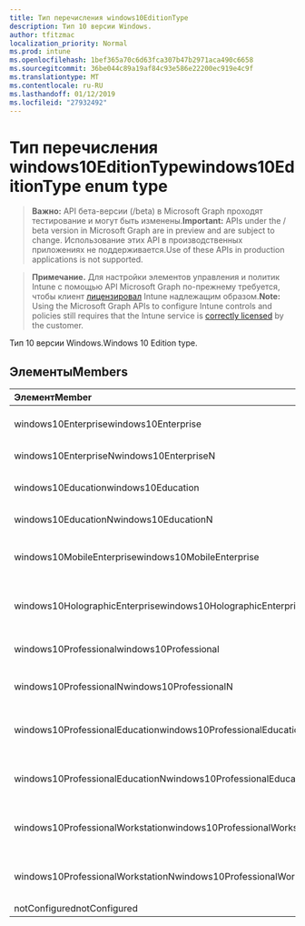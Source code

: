 ```yaml
---
title: Тип перечисления windows10EditionType
description: Тип 10 версии Windows.
author: tfitzmac
localization_priority: Normal
ms.prod: intune
ms.openlocfilehash: 1bef365a70c6d63fca307b47b2971aca490c6658
ms.sourcegitcommit: 36be044c89a19af84c93e586e22200ec919e4c9f
ms.translationtype: MT
ms.contentlocale: ru-RU
ms.lasthandoff: 01/12/2019
ms.locfileid: "27932492"
---
```

# <a name="windows10editiontype-enum-type"></a><span data-ttu-id="e786e-103">Тип перечисления windows10EditionType</span><span class="sxs-lookup"><span data-stu-id="e786e-103">windows10EditionType enum type</span></span>

> <span data-ttu-id="e786e-104">**Важно:** API бета-версии (/beta) в Microsoft Graph проходят тестирование и могут быть изменены.</span><span class="sxs-lookup"><span data-stu-id="e786e-104">**Important:** APIs under the / beta version in Microsoft Graph are in preview and are subject to change.</span></span> <span data-ttu-id="e786e-105">Использование этих API в производственных приложениях не поддерживается.</span><span class="sxs-lookup"><span data-stu-id="e786e-105">Use of these APIs in production applications is not supported.</span></span>

> <span data-ttu-id="e786e-106">**Примечание.** Для настройки элементов управления и политик Intune с помощью API Microsoft Graph по-прежнему требуется, чтобы клиент [лицензировал](https://go.microsoft.com/fwlink/?linkid=839381) Intune надлежащим образом.</span><span class="sxs-lookup"><span data-stu-id="e786e-106">**Note:** Using the Microsoft Graph APIs to configure Intune controls and policies still requires that the Intune service is [correctly licensed](https://go.microsoft.com/fwlink/?linkid=839381) by the customer.</span></span>

<span data-ttu-id="e786e-107">Тип 10 версии Windows.</span><span class="sxs-lookup"><span data-stu-id="e786e-107">Windows 10 Edition type.</span></span>
## <a name="members"></a><span data-ttu-id="e786e-108">Элементы</span><span class="sxs-lookup"><span data-stu-id="e786e-108">Members</span></span>
|<span data-ttu-id="e786e-109">Элемент</span><span class="sxs-lookup"><span data-stu-id="e786e-109">Member</span></span>|<span data-ttu-id="e786e-110">Значение</span><span class="sxs-lookup"><span data-stu-id="e786e-110">Value</span></span>|<span data-ttu-id="e786e-111">Описание</span><span class="sxs-lookup"><span data-stu-id="e786e-111">Description</span></span>|
|:---|:---|:---|
|<span data-ttu-id="e786e-112">windows10Enterprise</span><span class="sxs-lookup"><span data-stu-id="e786e-112">windows10Enterprise</span></span>|<span data-ttu-id="e786e-113">0</span><span class="sxs-lookup"><span data-stu-id="e786e-113">0</span></span>|<span data-ttu-id="e786e-114">Windows 10 Enterprise</span><span class="sxs-lookup"><span data-stu-id="e786e-114">Windows 10 Enterprise</span></span>|
|<span data-ttu-id="e786e-115">windows10EnterpriseN</span><span class="sxs-lookup"><span data-stu-id="e786e-115">windows10EnterpriseN</span></span>|<span data-ttu-id="e786e-116">1</span><span class="sxs-lookup"><span data-stu-id="e786e-116">1</span></span>|<span data-ttu-id="e786e-117">EnterpriseN Windows 10</span><span class="sxs-lookup"><span data-stu-id="e786e-117">Windows 10 EnterpriseN</span></span>|
|<span data-ttu-id="e786e-118">windows10Education</span><span class="sxs-lookup"><span data-stu-id="e786e-118">windows10Education</span></span>|<span data-ttu-id="e786e-119">2</span><span class="sxs-lookup"><span data-stu-id="e786e-119">2</span></span>|<span data-ttu-id="e786e-120">Windows 10 образования</span><span class="sxs-lookup"><span data-stu-id="e786e-120">Windows 10 Education</span></span>|
|<span data-ttu-id="e786e-121">windows10EducationN</span><span class="sxs-lookup"><span data-stu-id="e786e-121">windows10EducationN</span></span>|<span data-ttu-id="e786e-122">3</span><span class="sxs-lookup"><span data-stu-id="e786e-122">3</span></span>|<span data-ttu-id="e786e-123">EducationN Windows 10</span><span class="sxs-lookup"><span data-stu-id="e786e-123">Windows 10 EducationN</span></span>|
|<span data-ttu-id="e786e-124">windows10MobileEnterprise</span><span class="sxs-lookup"><span data-stu-id="e786e-124">windows10MobileEnterprise</span></span>|<span data-ttu-id="e786e-125">4</span><span class="sxs-lookup"><span data-stu-id="e786e-125">4</span></span>|<span data-ttu-id="e786e-126">Windows 10 мобильных устройств предприятия</span><span class="sxs-lookup"><span data-stu-id="e786e-126">Windows 10 Mobile Enterprise</span></span>|
|<span data-ttu-id="e786e-127">windows10HolographicEnterprise</span><span class="sxs-lookup"><span data-stu-id="e786e-127">windows10HolographicEnterprise</span></span>|<span data-ttu-id="e786e-128">5</span><span class="sxs-lookup"><span data-stu-id="e786e-128">5</span></span>|<span data-ttu-id="e786e-129">Windows 10 голографическая Enterprise</span><span class="sxs-lookup"><span data-stu-id="e786e-129">Windows 10 Holographic Enterprise</span></span>|
|<span data-ttu-id="e786e-130">windows10Professional</span><span class="sxs-lookup"><span data-stu-id="e786e-130">windows10Professional</span></span>|<span data-ttu-id="e786e-131">6</span><span class="sxs-lookup"><span data-stu-id="e786e-131">6</span></span>|<span data-ttu-id="e786e-132">Профессиональный Windows 10</span><span class="sxs-lookup"><span data-stu-id="e786e-132">Windows 10 Professional</span></span>|
|<span data-ttu-id="e786e-133">windows10ProfessionalN</span><span class="sxs-lookup"><span data-stu-id="e786e-133">windows10ProfessionalN</span></span>|<span data-ttu-id="e786e-134">7</span><span class="sxs-lookup"><span data-stu-id="e786e-134">7</span></span>|<span data-ttu-id="e786e-135">ProfessionalN Windows 10</span><span class="sxs-lookup"><span data-stu-id="e786e-135">Windows 10 ProfessionalN</span></span>|
|<span data-ttu-id="e786e-136">windows10ProfessionalEducation</span><span class="sxs-lookup"><span data-stu-id="e786e-136">windows10ProfessionalEducation</span></span>|<span data-ttu-id="e786e-137">8</span><span class="sxs-lookup"><span data-stu-id="e786e-137">8</span></span>|<span data-ttu-id="e786e-138">Профессиональный Education Windows 10</span><span class="sxs-lookup"><span data-stu-id="e786e-138">Windows 10 Professional Education</span></span>|
|<span data-ttu-id="e786e-139">windows10ProfessionalEducationN</span><span class="sxs-lookup"><span data-stu-id="e786e-139">windows10ProfessionalEducationN</span></span>|<span data-ttu-id="e786e-140">9</span><span class="sxs-lookup"><span data-stu-id="e786e-140">9</span></span>|<span data-ttu-id="e786e-141">Профессиональный EducationN Windows 10</span><span class="sxs-lookup"><span data-stu-id="e786e-141">Windows 10 Professional EducationN</span></span>|
|<span data-ttu-id="e786e-142">windows10ProfessionalWorkstation</span><span class="sxs-lookup"><span data-stu-id="e786e-142">windows10ProfessionalWorkstation</span></span>|<span data-ttu-id="e786e-143">10</span><span class="sxs-lookup"><span data-stu-id="e786e-143">10</span></span>|<span data-ttu-id="e786e-144">Windows 10 Professional для рабочих станций</span><span class="sxs-lookup"><span data-stu-id="e786e-144">Windows 10 Professional for Workstations</span></span>|
|<span data-ttu-id="e786e-145">windows10ProfessionalWorkstationN</span><span class="sxs-lookup"><span data-stu-id="e786e-145">windows10ProfessionalWorkstationN</span></span>|<span data-ttu-id="e786e-146">11</span><span class="sxs-lookup"><span data-stu-id="e786e-146">11</span></span>|<span data-ttu-id="e786e-147">Windows 10 Professional для рабочих станций N</span><span class="sxs-lookup"><span data-stu-id="e786e-147">Windows 10 Professional for Workstations N</span></span>|
|<span data-ttu-id="e786e-148">notConfigured</span><span class="sxs-lookup"><span data-stu-id="e786e-148">notConfigured</span></span>|<span data-ttu-id="e786e-149">12</span><span class="sxs-lookup"><span data-stu-id="e786e-149">12</span></span>|<span data-ttu-id="e786e-150">NotConfigured</span><span class="sxs-lookup"><span data-stu-id="e786e-150">NotConfigured</span></span>|





